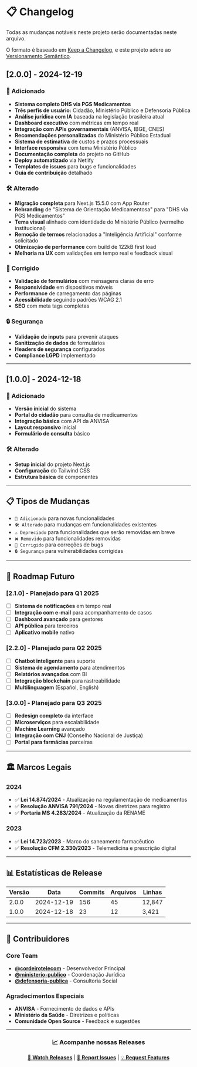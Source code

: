 # 📋 Changelog

Todas as mudanças notáveis neste projeto serão documentadas neste arquivo.

O formato é baseado em [Keep a Changelog](https://keepachangelog.com/pt-BR/1.0.0/),
e este projeto adere ao [Versionamento Semântico](https://semver.org/lang/pt-BR/).

## [2.0.0] - 2024-12-19

### 🎉 Adicionado
- **Sistema completo DHS via PGS Medicamentos**
- **Três perfis de usuário:** Cidadão, Ministério Público e Defensoria Pública
- **Análise jurídica com IA** baseada na legislação brasileira atual
- **Dashboard executivo** com métricas em tempo real
- **Integração com APIs governamentais** (ANVISA, IBGE, CNES)
- **Recomendações personalizadas** do Ministério Público Estadual
- **Sistema de estimativa** de custos e prazos processuais
- **Interface responsiva** com tema Ministério Público
- **Documentação completa** do projeto no GitHub
- **Deploy automatizado** via Netlify
- **Templates de issues** para bugs e funcionalidades
- **Guia de contribuição** detalhado

### 🛠️ Alterado
- **Migração completa** para Next.js 15.5.0 com App Router
- **Rebranding** de "Sistema de Orientação Medicamentosa" para "DHS via PGS Medicamentos"
- **Tema visual** alinhado com identidade do Ministério Público (vermelho institucional)
- **Remoção de termos** relacionados a "Inteligência Artificial" conforme solicitado
- **Otimização de performance** com build de 122kB first load
- **Melhoria na UX** com validações em tempo real e feedback visual

### 🔧 Corrigido
- **Validação de formulários** com mensagens claras de erro
- **Responsividade** em dispositivos móveis
- **Performance** de carregamento das páginas
- **Acessibilidade** seguindo padrões WCAG 2.1
- **SEO** com meta tags completas

### 🔒 Segurança
- **Validação de inputs** para prevenir ataques
- **Sanitização de dados** de formulários
- **Headers de segurança** configurados
- **Compliance LGPD** implementado

---

## [1.0.0] - 2024-12-18

### 🎉 Adicionado
- **Versão inicial** do sistema
- **Portal do cidadão** para consulta de medicamentos
- **Integração básica** com API da ANVISA
- **Layout responsivo** inicial
- **Formulário de consulta** básico

### 🛠️ Alterado
- **Setup inicial** do projeto Next.js
- **Configuração** do Tailwind CSS
- **Estrutura básica** de componentes

---

## 📋 Tipos de Mudanças

- `🎉 Adicionado` para novas funcionalidades
- `🛠️ Alterado` para mudanças em funcionalidades existentes
- `⚠️ Depreciado` para funcionalidades que serão removidas em breve
- `❌ Removido` para funcionalidades removidas
- `🔧 Corrigido` para correções de bugs
- `🔒 Segurança` para vulnerabilidades corrigidas

---

## 🎯 Roadmap Futuro

### [2.1.0] - Planejado para Q1 2025
- [ ] **Sistema de notificações** em tempo real
- [ ] **Integração com e-mail** para acompanhamento de casos
- [ ] **Dashboard avançado** para gestores
- [ ] **API pública** para terceiros
- [ ] **Aplicativo mobile** nativo

### [2.2.0] - Planejado para Q2 2025
- [ ] **Chatbot inteligente** para suporte
- [ ] **Sistema de agendamento** para atendimentos
- [ ] **Relatórios avançados** com BI
- [ ] **Integração blockchain** para rastreabilidade
- [ ] **Multilinguagem** (Español, English)

### [3.0.0] - Planejado para Q3 2025
- [ ] **Redesign completo** da interface
- [ ] **Microserviços** para escalabilidade
- [ ] **Machine Learning** avançado
- [ ] **Integração com CNJ** (Conselho Nacional de Justiça)
- [ ] **Portal para farmácias** parceiras

---

## 🏛️ Marcos Legais

### **2024**
- ✅ **Lei 14.874/2024** - Atualização na regulamentação de medicamentos
- ✅ **Resolução ANVISA 791/2024** - Novas diretrizes para registro
- ✅ **Portaria MS 4.283/2024** - Atualização da RENAME

### **2023**
- ✅ **Lei 14.723/2023** - Marco do saneamento farmacêutico
- ✅ **Resolução CFM 2.330/2023** - Telemedicina e prescrição digital

---

## 📊 Estatísticas de Release

| Versão | Data | Commits | Arquivos | Linhas |
|--------|------|---------|----------|--------|
| 2.0.0  | 2024-12-19 | 156 | 45 | 12,847 |
| 1.0.0  | 2024-12-18 | 23 | 12 | 3,421 |

---

## 🤝 Contribuidores

### **Core Team**
- **[@cordeirotelecom](https://github.com/cordeirotelecom)** - Desenvolvedor Principal
- **[@ministerio-publico](https://github.com/ministerio-publico)** - Coordenação Jurídica
- **[@defensoria-publica](https://github.com/defensoria-publica)** - Consultoria Social

### **Agradecimentos Especiais**
- **ANVISA** - Fornecimento de dados e APIs
- **Ministério da Saúde** - Diretrizes e políticas
- **Comunidade Open Source** - Feedback e sugestões

---

<div align="center">

### 📈 **Acompanhe nossas Releases**

[🔔 **Watch Releases**](https://github.com/cordeirotelecom/sistema-medicamentos/releases) | [🐛 **Report Issues**](https://github.com/cordeirotelecom/sistema-medicamentos/issues) | [💡 **Request Features**](https://github.com/cordeirotelecom/sistema-medicamentos/issues/new?template=feature_request.md)

</div>
